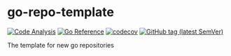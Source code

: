 # go-repo-template

[![Code Analysis](https://github.com/sv-tools/go-repo-template/actions/workflows/checks.yaml/badge.svg)](https://github.com/sv-tools/go-repo-template/actions/workflows/checks.yaml)
[![Go Reference](https://pkg.go.dev/badge/github.com/sv-tools/go-repo-template.svg)](https://pkg.go.dev/github.com/sv-tools/go-repo-template)
[![codecov](https://codecov.io/gh/sv-tools/go-repo-template/branch/main/graph/badge.svg?token=0XVOTDR1CW)](https://codecov.io/gh/sv-tools/go-repo-template)
[![GitHub tag (latest SemVer)](https://img.shields.io/github/v/tag/sv-tools/go-repo-template?style=flat)](https://github.com/sv-tools/go-repo-template/releases)

The template for new go repositories

